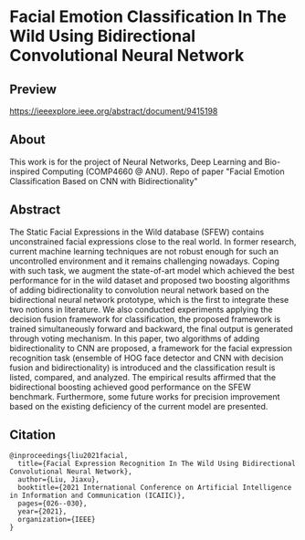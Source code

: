 # Facial Emotion Classification In The Wild Using Bidirectional Convolutional Neural Network

## Preview
https://ieeexplore.ieee.org/abstract/document/9415198

## About
This work is for the project of Neural Networks, Deep Learning and Bio-inspired Computing (COMP4660 @ ANU). Repo of paper "Facial Emotion Classification Based on CNN with Bidirectionality"

## Abstract
The Static Facial Expressions in the Wild database (SFEW) contains unconstrained facial expressions close to the real world. In former research, current machine learning techniques are not robust enough for such an uncontrolled environment and it remains challenging nowadays. Coping with such task, we augment the state-of-art model which achieved the best performance for in the wild dataset and proposed two boosting algorithms of adding bidirectionality to convolution neural network based on the bidirectional neural network prototype, which is the first to integrate these two notions in literature. We also conducted experiments applying the decision fusion framework for classification, the proposed framework is trained simultaneously forward and backward, the final output is generated through voting mechanism. In this paper, two algorithms of adding bidirectionality to CNN are proposed, a framework for the facial expression recognition task (ensemble of HOG face detector and CNN with decision fusion and bidirectionality) is introduced and the classification result is listed, compared, and analyzed. The empirical results affirmed that the bidirectional boosting achieved good performance on the SFEW benchmark. Furthermore, some future works for precision improvement based on the existing deficiency of the current model are presented.

## Citation
```
@inproceedings{liu2021facial,
  title={Facial Expression Recognition In The Wild Using Bidirectional Convolutional Neural Network},
  author={Liu, Jiaxu},
  booktitle={2021 International Conference on Artificial Intelligence in Information and Communication (ICAIIC)},
  pages={026--030},
  year={2021},
  organization={IEEE}
}
```
